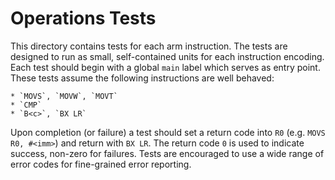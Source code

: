 Operations Tests
================

This directory contains tests for each arm instruction. The tests are designed
to run as small, self-contained units for each instruction encoding. Each test
should begin with a global `main` label which serves as entry point. These
tests assume the following instructions are well behaved:

    * `MOVS`, `MOVW`, `MOVT`
    * `CMP`
    * `B<c>`, `BX LR`

Upon completion (or failure) a test should set a return code into `R0` (e.g.
`MOVS R0, #<imm>`) and return with `BX LR`. The return code `0` is used to
indicate success, non-zero for failures. Tests are encouraged to use a wide
range of error codes for fine-grained error reporting.
